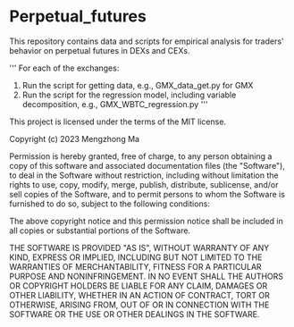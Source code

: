# Perpetual_futures
This repository contains data and scripts for empirical analysis for traders' behavior on perpetual futures in DEXs and CEXs.

'''
For each of the exchanges:
1. Run the script for getting data, e.g., GMX_data_get.py for GMX
2. Run the script for the regression model, including variable decomposition, e.g., GMX_WBTC_regression.py
'''


This project is licensed under the terms of the MIT license.

Copyright (c) 2023 Mengzhong Ma

Permission is hereby granted, free of charge, to any person obtaining a copy
of this software and associated documentation files (the "Software"), to deal
in the Software without restriction, including without limitation the rights
to use, copy, modify, merge, publish, distribute, sublicense, and/or sell
copies of the Software, and to permit persons to whom the Software is
furnished to do so, subject to the following conditions:

The above copyright notice and this permission notice shall be included in all
copies or substantial portions of the Software.

THE SOFTWARE IS PROVIDED "AS IS", WITHOUT WARRANTY OF ANY KIND, EXPRESS OR
IMPLIED, INCLUDING BUT NOT LIMITED TO THE WARRANTIES OF MERCHANTABILITY,
FITNESS FOR A PARTICULAR PURPOSE AND NONINFRINGEMENT. IN NO EVENT SHALL THE
AUTHORS OR COPYRIGHT HOLDERS BE LIABLE FOR ANY CLAIM, DAMAGES OR OTHER
LIABILITY, WHETHER IN AN ACTION OF CONTRACT, TORT OR OTHERWISE, ARISING FROM,
OUT OF OR IN CONNECTION WITH THE SOFTWARE OR THE USE OR OTHER DEALINGS IN THE
SOFTWARE.
